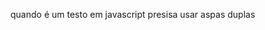 <!-- configurou o git na maquina  
git config --global user.name "<mirray>"
git config --global user.email "<mirraymoreirabernardes@gmail.com>"


configuramos a chave ssh

salar arquivo = ctrl + s 
atalho para abrir pasta no cvcode = ctrl + k = o 
 -->
 quando é um testo em  javascript presisa usar aspas duplas 
